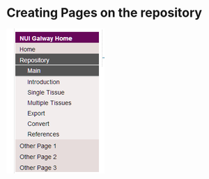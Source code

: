 Creating Pages on the repository
================================




![alt text](./readme_assets/nav_menu.png "Navigation Menu")
